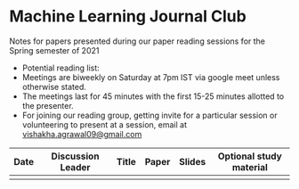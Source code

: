 # Machine Learning Journal Club

Notes for papers presented during our paper reading sessions for the Spring semester of 2021

* Potential reading list:
* Meetings are biweekly on Saturday at 7pm IST via google meet unless otherwise stated.
* The meetings last for 45 minutes with the first 15-25 minutes allotted to the presenter.
* For joining our reading group, getting invite for a particular session or volunteering to present at a session, email at vishakha.agrawal09@gmail.com

| Date        | Discussion Leader     | Title  | Paper | Slides | Optional study material |
| ------------|-----------------------| ----- | ------- | ------ | ---------------------- |
| |               || | | |



